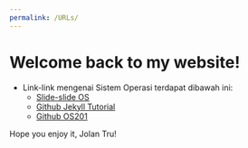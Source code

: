 ```yaml
---
permalink: /URLs/
---
```

# Welcome back to my website!
* Link-link mengenai Sistem Operasi terdapat dibawah ini:
  * [Slide-slide OS](https://os.vlsm.org)
  * [Github Jekyll Tutorial](https://extra182.vlsm.org/)
  * [Github OS201](https://github.com/UI-FASILKOM-OS/os201)

Hope you enjoy it, Jolan Tru!
